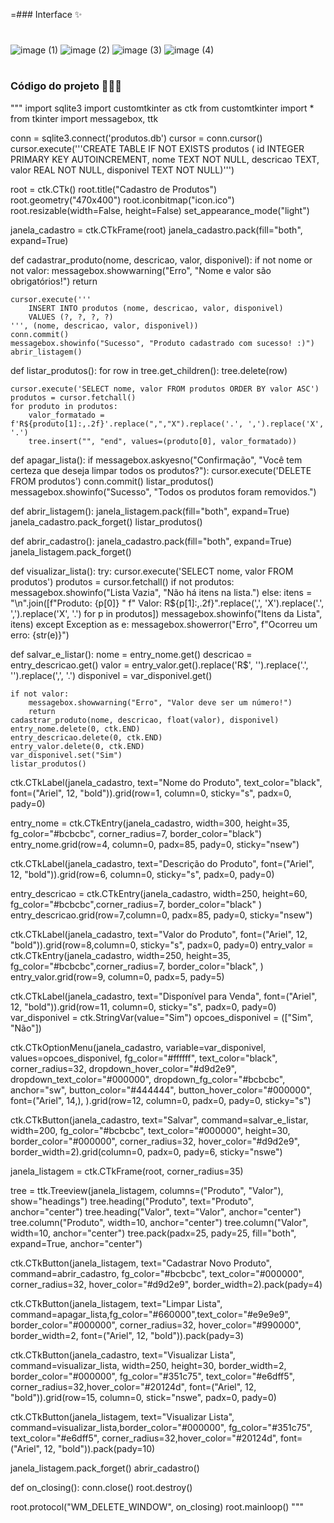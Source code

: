 =### Interface ✨
#

![image (1)](https://github.com/user-attachments/assets/1f805594-39b4-4f33-af5b-f46e7165c5d5)
![image (2)](https://github.com/user-attachments/assets/9866fefe-31b2-402c-8fc8-62d31b808b0a)
![image (3)](https://github.com/user-attachments/assets/6123c02e-d4f6-45f5-bf74-45cffa2d1f7f)
![image (4)](https://github.com/user-attachments/assets/098209ac-48e3-4686-8993-b94028503fc5)

#

### Código do projeto 👩🏽‍💻 

"""
import sqlite3
import customtkinter as ctk
from customtkinter import *
from tkinter import messagebox, ttk

conn = sqlite3.connect('produtos.db')
cursor = conn.cursor()
cursor.execute('''CREATE TABLE IF NOT EXISTS produtos (
                    id INTEGER PRIMARY KEY AUTOINCREMENT,
                    nome TEXT NOT NULL,
                    descricao TEXT,
                    valor REAL NOT NULL,
                    disponivel TEXT NOT NULL)''')

root = ctk.CTk()
root.title("Cadastro de Produtos")
root.geometry("470x400")
root.iconbitmap("icon.ico")
root.resizable(width=False, height=False)
set_appearance_mode("light")


janela_cadastro = ctk.CTkFrame(root)
janela_cadastro.pack(fill="both", expand=True)


def cadastrar_produto(nome, descricao, valor, disponivel):
    if not nome or not valor:
        messagebox.showwarning("Erro", "Nome e valor são obrigatórios!")
        return

    cursor.execute('''
        INSERT INTO produtos (nome, descricao, valor, disponivel)
        VALUES (?, ?, ?, ?)
    ''', (nome, descricao, valor, disponivel))
    conn.commit()
    messagebox.showinfo("Sucesso", "Produto cadastrado com sucesso! :)")
    abrir_listagem()


def listar_produtos():
    for row in tree.get_children():
        tree.delete(row)

    cursor.execute('SELECT nome, valor FROM produtos ORDER BY valor ASC')
    produtos = cursor.fetchall()
    for produto in produtos:
        valor_formatado = f'R${produto[1]:,.2f}'.replace(",","X").replace('.', ',').replace('X', '.')
        tree.insert("", "end", values=(produto[0], valor_formatado))


def apagar_lista():
    if messagebox.askyesno("Confirmação", 
                           "Você tem certeza que deseja limpar todos os produtos?"):
        cursor.execute('DELETE FROM produtos')
        conn.commit()
        listar_produtos()
        messagebox.showinfo("Sucesso", 
                            "Todos os produtos foram removidos.")


def abrir_listagem():
    janela_listagem.pack(fill="both", expand=True)
    janela_cadastro.pack_forget()
    listar_produtos()


def abrir_cadastro():
    janela_cadastro.pack(fill="both", expand=True)
    janela_listagem.pack_forget()


def visualizar_lista():
    try:
        cursor.execute('SELECT nome, valor FROM produtos')
        produtos = cursor.fetchall()
        if not produtos:
            messagebox.showinfo("Lista Vazia", 
                                "Não há itens na lista.")
        else:
            itens = "\n".join([f"Produto: {p[0]}  "
                               f"  Valor: R${p[1]:,.2f}".replace(',', 'X').replace('.', ',').replace('X', '.') 
                               for p in produtos])
            messagebox.showinfo("Itens da Lista", itens)
    except Exception as e:
        messagebox.showerror("Erro", 
                             f"Ocorreu um erro: {str(e)}")



def salvar_e_listar():
    nome = entry_nome.get()
    descricao = entry_descricao.get()
    valor = entry_valor.get().replace('R$', '').replace('.', '').replace(',', '.')
    disponivel = var_disponivel.get()

    if not valor:
        messagebox.showwarning("Erro", "Valor deve ser um número!")
        return
    cadastrar_produto(nome, descricao, float(valor), disponivel)
    entry_nome.delete(0, ctk.END)
    entry_descricao.delete(0, ctk.END)
    entry_valor.delete(0, ctk.END)
    var_disponivel.set("Sim")
    listar_produtos()




ctk.CTkLabel(janela_cadastro, 
text="Nome do Produto", 
text_color="black", font=("Ariel", 12, "bold")).grid(row=1, column=0,
                          sticky="s", padx=0, pady=0)


entry_nome = ctk.CTkEntry(janela_cadastro, 
                          width=300, height=35, 
                          fg_color="#bcbcbc", 
                          corner_radius=7, border_color="black")
entry_nome.grid(row=4, column=0, 
                padx=85, pady=0, 
                sticky="nsew")




ctk.CTkLabel(janela_cadastro, 
text="Descrição do Produto", font=("Ariel", 12, "bold")).grid(row=6, 
                                  column=0, sticky="s", padx=0, pady=0)

entry_descricao = ctk.CTkEntry(janela_cadastro, width=250, 
                               height=60, 
                               fg_color="#bcbcbc",corner_radius=7, 
                               border_color="black" )
entry_descricao.grid(row=7,column=0, 
                padx=85, pady=0, 
                sticky="nsew")




ctk.CTkLabel(janela_cadastro, 
text="Valor do Produto", font=("Ariel", 12, "bold")).grid(row=8,column=0, sticky="s", padx=0, pady=0)
entry_valor = ctk.CTkEntry(janela_cadastro, width=250, 
                               height=35, 
                               fg_color="#bcbcbc",corner_radius=7, 
                               border_color="black", )
entry_valor.grid(row=9, column=0, padx=5, pady=5)




ctk.CTkLabel(janela_cadastro, 
text="Disponível para Venda", font=("Ariel", 12, "bold")).grid(row=11, column=0, 
sticky="s", padx=0, pady=0)
var_disponivel = ctk.StringVar(value="Sim")
opcoes_disponivel = (["Sim", "Não"])

ctk.CTkOptionMenu(janela_cadastro, variable=var_disponivel, 
values=opcoes_disponivel, fg_color="#ffffff", 
text_color="black", corner_radius=32, dropdown_hover_color="#d9d2e9", 
dropdown_text_color="#000000", dropdown_fg_color="#bcbcbc", anchor="sw", button_color="#444444", button_hover_color="#000000", font=("Ariel", 14,), ).grid(row=12, column=0, padx=0, pady=0, sticky="s")


ctk.CTkButton(janela_cadastro, 
text="Salvar", command=salvar_e_listar, width=200,
fg_color="#bcbcbc", text_color="#000000", height=30, border_color="#000000", corner_radius=32, hover_color="#d9d2e9", border_width=2).grid(column=0, padx=0, pady=6, sticky="nswe")


janela_listagem = ctk.CTkFrame(root, corner_radius=35)

tree = ttk.Treeview(janela_listagem, 
columns=("Produto", "Valor"), show="headings")
tree.heading("Produto", text="Produto", anchor="center")
tree.heading("Valor", text="Valor", anchor="center")
tree.column("Produto", width=10, anchor="center")
tree.column("Valor", width=10, anchor="center")
tree.pack(padx=25, pady=25, fill="both", expand=True, anchor="center")



ctk.CTkButton(janela_listagem, text="Cadastrar Novo Produto", command=abrir_cadastro, fg_color="#bcbcbc", text_color="#000000",
              corner_radius=32, hover_color="#d9d2e9", border_width=2).pack(pady=4)

ctk.CTkButton(janela_listagem, text="Limpar Lista", command=apagar_lista,fg_color="#660000",text_color="#e9e9e9", border_color="#000000", corner_radius=32, hover_color="#990000", border_width=2, font=("Ariel", 12, "bold")).pack(pady=3)

ctk.CTkButton(janela_cadastro, text="Visualizar Lista", command=visualizar_lista, width=250, height=30, border_width=2, 
              border_color="#000000", fg_color="#351c75", text_color="#e6dff5",
              corner_radius=32,hover_color="#20124d", font=("Ariel", 12, "bold")).grid(row=15, column=0, stick="nswe", padx=0, pady=0)

ctk.CTkButton(janela_listagem, text="Visualizar Lista", command=visualizar_lista,border_color="#000000", 
              fg_color="#351c75", text_color="#e6dff5",
              corner_radius=32,hover_color="#20124d", font=("Ariel", 12, "bold")).pack(pady=10)


janela_listagem.pack_forget()
abrir_cadastro()


def on_closing():
    conn.close()
    root.destroy()

root.protocol("WM_DELETE_WINDOW", on_closing)
root.mainloop()
"""

